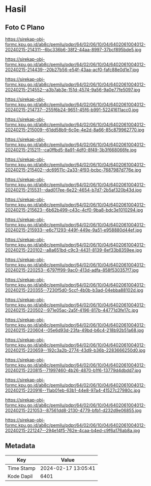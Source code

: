 # Hasil

## Foto C Plano

https://sirekap-obj-formc.kpu.go.id/ab8c/pemilu/pdpr/64/02/06/10/04/6402061004012-20240215-214311--6bc336b6-38f2-44aa-8997-37bcf895bde5.jpg

https://sirekap-obj-formc.kpu.go.id/ab8c/pemilu/pdpr/64/02/06/10/04/6402061004012-20240215-214439--20b27b56-e54f-43aa-acf0-fafc88e0d1e7.jpg

https://sirekap-obj-formc.kpu.go.id/ab8c/pemilu/pdpr/64/02/06/10/04/6402061004012-20240215-214552--a3b7ab3e-151d-4574-9a56-9a0e77fe5097.jpg

https://sirekap-obj-formc.kpu.go.id/ab8c/pemilu/pdpr/64/02/06/10/04/6402061004012-20240215-214737--255f6b24-9651-45f6-b991-52241611acc0.jpg

https://sirekap-obj-formc.kpu.go.id/ab8c/pemilu/pdpr/64/02/06/10/04/6402061004012-20240215-215009--61dd58b9-6c0e-4e2d-8a66-85c879962770.jpg

https://sirekap-obj-formc.kpu.go.id/ab8c/pemilu/pdpr/64/02/06/10/04/6402061004012-20240215-215211--ca0ffbd5-8a91-4df0-8f49-3b3f668066fe.jpg

https://sirekap-obj-formc.kpu.go.id/ab8c/pemilu/pdpr/64/02/06/10/04/6402061004012-20240215-215402--dc69511c-2a33-4f93-bcbc-7687987d776e.jpg

https://sirekap-obj-formc.kpu.go.id/ab8c/pemilu/pdpr/64/02/06/10/04/6402061004012-20240215-215531--dad017ee-6e22-4654-b7d7-2b5af320b43d.jpg

https://sirekap-obj-formc.kpu.go.id/ab8c/pemilu/pdpr/64/02/06/10/04/6402061004012-20240215-215623--6b62b499-c43c-4cf0-9ba8-bdc3e1010294.jpg

https://sirekap-obj-formc.kpu.go.id/ab8c/pemilu/pdpr/64/02/06/10/04/6402061004012-20240215-215933--e6c71293-449f-449e-9a51-e958880d44ef.jpg

https://sirekap-obj-formc.kpu.go.id/ab8c/pemilu/pdpr/64/02/06/10/04/6402061004012-20240215-220102--a8a651bd-c9c3-4431-8139-8ef33b8359ee.jpg

https://sirekap-obj-formc.kpu.go.id/ab8c/pemilu/pdpr/64/02/06/10/04/6402061004012-20240215-220253--6797ff99-9ac0-413d-adfa-858f530357f7.jpg

https://sirekap-obj-formc.kpu.go.id/ab8c/pemilu/pdpr/64/02/06/10/04/6402061004012-20240215-220355--7230f5d0-5ccf-4b0b-b3ad-04ebba88102d.jpg

https://sirekap-obj-formc.kpu.go.id/ab8c/pemilu/pdpr/64/02/06/10/04/6402061004012-20240215-220502--971e05ac-2a5f-4196-817b-44771d3fe17c.jpg

https://sirekap-obj-formc.kpu.go.id/ab8c/pemilu/pdpr/64/02/06/10/04/6402061004012-20240215-220604--05e6d93d-23fa-49bd-b6c4-218b92b51a68.jpg

https://sirekap-obj-formc.kpu.go.id/ab8c/pemilu/pdpr/64/02/06/10/04/6402061004012-20240215-220659--192c3a2b-2774-43d9-b36b-2283666250d0.jpg

https://sirekap-obj-formc.kpu.go.id/ab8c/pemilu/pdpr/64/02/06/10/04/6402061004012-20240215-220815--71997460-4b26-4870-b1f6-13779d4dbdd7.jpg

https://sirekap-obj-formc.kpu.go.id/ab8c/pemilu/pdpr/64/02/06/10/04/6402061004012-20240215-220916--11ab01eb-63b1-44e8-97a4-41527c27980c.jpg

https://sirekap-obj-formc.kpu.go.id/ab8c/pemilu/pdpr/64/02/06/10/04/6402061004012-20240215-221053--87561dd8-2130-4779-bfb1-d232d9e06855.jpg

https://sirekap-obj-formc.kpu.go.id/ab8c/pemilu/pdpr/64/02/06/10/04/6402061004012-20240215-221247--294e14f5-762e-4caa-b4ed-c9f6a176ab8a.jpg


## Metadata

| Key        | Value               |
| ---------- | ------------------- |
| Time Stamp | 2024-02-17 13:05:41 |
| Kode Dapil | 6401                |



